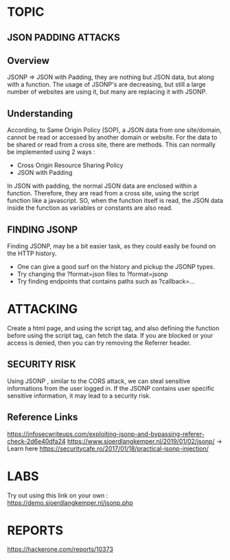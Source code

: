 # TOPIC
## JSON PADDING ATTACKS


## Overview
JSONP => JSON with Padding, they are nothing but JSON data, but along with a function.
The usage of JSONP's are decreasing, but still a large number of websites are using it, but many are replacing it 
with JSONP.

## Understanding
According, to Same Origin Policy (SOP), a JSON data from one site/domain, cannot be read or accessed by another domain
or website.
For the data to be shared or read from a cross site, there are methods.
This can normally be implemented using 2 ways :
- Cross Origin Resource Sharing Policy
- JSON with Padding

In JSON with padding, the normal JSON data are enclosed within a function.
Therefore, they are read from a cross site, using the script function like a javascript.
SO, when the function itself is read, the JSON data inside the function as variables or constants are also read.

## FINDING JSONP
Finding JSONP, may be a bit easier task, as they could easily be found on the HTTP history.
 - One can give a good surf on the history and pickup the JSONP types.
 - Try changing the ?format=json files to ?format=jsonp
 - Try finding endpoints that contains paths such as ?callback=...

# ATTACKING
Create a html page, and using the script tag, and also defining the function before using the script tag, can fetch the
data.
If you are blocked or your access is denied, then you can try removing the Referrer header.

## SECURITY RISK
Using JSONP , similar to the CORS attack, we can steal sensitive informations from the user logged in.
If the JSONP contains user specific sensitive information, it may lead to a security risk.

## Reference Links
https://infosecwriteups.com/exploiting-jsonp-and-bypassing-referer-check-2d6e40dfa24
https://www.sjoerdlangkemper.nl/2019/01/02/jsonp/  -> Learn here
https://securitycafe.ro/2017/01/18/practical-jsonp-injection/

# LABS
Try out using this link on your own :
https://demo.sjoerdlangkemper.nl/jsonp.php

# REPORTS
https://hackerone.com/reports/10373

